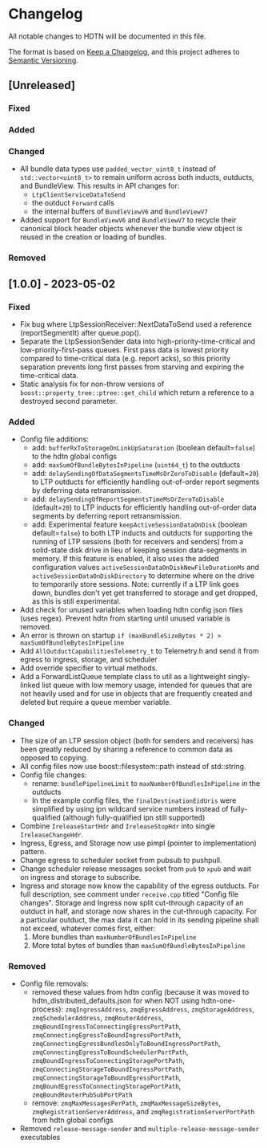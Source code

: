 # Changelog

All notable changes to HDTN will be documented in this file.

The format is based on [Keep a Changelog](https://keepachangelog.com/en/1.0.0/),
and this project adheres to [Semantic Versioning](https://semver.org/spec/v2.0.0.html).

## [Unreleased]

### Fixed

### Added

### Changed

* All bundle data types use `padded_vector_uint8_t` instead of `std::vector<uint8_t>` to remain uniform across both inducts, outducts, and BundleView.  This results in API changes for:
    - `LtpClientServiceDataToSend`
    - the outduct `Forward` calls
    - the internal buffers of `BundleViewV6` and `BundleViewV7`
* Added support for `BundleViewV6` and `BundleViewV7` to recycle their canonical block header objects whenever the bundle view object is reused in the creation or loading of bundles.

### Removed

## [1.0.0] - 2023-05-02

### Fixed

* Fix bug where LtpSessionReceiver::NextDataToSend used a reference (reportSegmentIt) after queue.pop().
* Separate the LtpSessionSender data into high-priority-time-critical and low-priority-first-pass queues.  First pass data is lowest priority compared to time-critical data (e.g. report acks), so this priority separation prevents long first passes from starving and expiring the time-critical data.
* Static analysis fix for non-throw versions of `boost::property_tree::ptree::get_child` which return a reference to a destroyed second parameter.

### Added

* Config file additions:
    - add: `bufferRxToStorageOnLinkUpSaturation` (boolean default=`false`) to the hdtn global configs
    - add: `maxSumOfBundleBytesInPipeline` (`uint64_t`) to the outducts
    - add: `delaySendingOfDataSegmentsTimeMsOrZeroToDisable` (default=`20`) to LTP outducts for efficiently handling out-of-order report segments by deferring data retransmission.
    - add: `delaySendingOfReportSegmentsTimeMsOrZeroToDisable` (default=`20`) to LTP inducts for efficiently handling out-of-order data segments by deferring report retransmission.
    - add: Experimental feature `keepActiveSessionDataOnDisk` (boolean default=`false`) to both LTP inducts and outducts for supporting the running of LTP sessions (both for receivers and senders) from a solid-state disk drive in lieu of keeping session data-segments in memory.  If this feature is enabled, it also uses the added configuration values `activeSessionDataOnDiskNewFileDurationMs` and `activeSessionDataOnDiskDirectory` to determine where on the drive to temporarily store sessions.  Note: currently if a LTP link goes down, bundles don't yet get transferred to storage and get dropped, as this is still experimental.
* Add check for unused variables when loading hdtn config json files (uses regex). Prevent hdtn from starting until unused variable is removed.
* An error is thrown on startup `if (maxBundleSizeBytes * 2) > maxSumOfBundleBytesInPipeline`
* Add `AllOutductCapabilitiesTelemetry_t` to Telemetry.h and send it from egress to ingress, storage, and scheduler
* Add override specifier to virtual methods.
* Add a ForwardListQueue template class to util as a lightweight singly-linked list queue with low memory usage, intended for queues that are not heavily used and for use in objects that are frequently created and deleted but require a queue member variable.


### Changed

* The size of an LTP session object (both for senders and receivers) has been greatly reduced by sharing a reference to common data as opposed to copying.
* All config files now use boost::filesystem::path instead of std::string.
* Config file changes:
    - rename: `bundlePipelineLimit` to `maxNumberOfBundlesInPipeline` in the outducts
    - In the example config files, the `finalDestinationEidUris` were simplified by using ipn wildcard service numbers instead of fully-qualified (although fully-qualified ipn still supported)
* Combine `IreleaseStartHdr` and `IreleaseStopHdr` into single `IreleaseChangeHdr`.
* Ingress, Egress, and Storage now use pimpl (pointer to implementation) pattern.
* Change egress to scheduler socket from pubsub to pushpull.
* Change scheduler release messages socket from `pub` to `xpub` and wait on ingress and storage to subscribe.
* Ingress and storage now know the capability of the egress outducts.  For full description, see comment under `receive.cpp` titled "Config file changes".  Storage and Ingress now split cut-through capacity of an outduct in half, and storage now shares in the cut-through capacity.  For a particular outduct, the max data it can hold in its sending pipeline shall not exceed, whatever comes first, either:
    1. More bundles than `maxNumberOfBundlesInPipeline`
    2. More total bytes of bundles than `maxSumOfBundleBytesInPipeline`
    
### Removed

* Config file removals:
    - removed these values from hdtn config (because it was moved to hdtn_distributed_defaults.json for when NOT using hdtn-one-process): `zmqIngressAddress`, `zmqEgressAddress`, `zmqStorageAddress`, `zmqSchedulerAddress`, `zmqRouterAddress`, `zmqBoundIngressToConnectingEgressPortPath`, `zmqConnectingEgressToBoundIngressPortPath`, `zmqConnectingEgressBundlesOnlyToBoundIngressPortPath`, `zmqConnectingEgressToBoundSchedulerPortPath`, `zmqBoundIngressToConnectingStoragePortPath`, `zmqConnectingStorageToBoundIngressPortPath`, `zmqConnectingStorageToBoundEgressPortPath`, `zmqBoundEgressToConnectingStoragePortPath`, `zmqBoundRouterPubSubPortPath`
    - remove: `zmqMaxMessagesPerPath`, `zmqMaxMessageSizeBytes`, `zmqRegistrationServerAddress`, and `zmqRegistrationServerPortPath` from hdtn global configs
* Removed `release-message-sender` and `multiple-release-message-sender` executables
